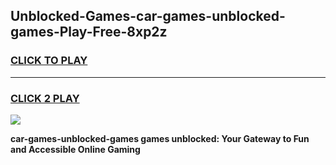 
## Unblocked-Games-car-games-unblocked-games-Play-Free-8xp2z
<h3>
<a href="https://premium76.site?title=car-games-unblocked-games&ref=23A">CLICK TO PLAY</a></h3>
<hr>

<h3>
<a href="https://premium76.site?title=car-games-unblocked-games&ref=23A">CLICK 2 PLAY</a>
  
</h3>

<a href="https://premium76.site?title=car-games-unblocked-games&ref=23A"><img src="https://clearcache.store/games.png"></a>


**car-games-unblocked-games games unblocked: Your Gateway to Fun and Accessible Online Gaming**
